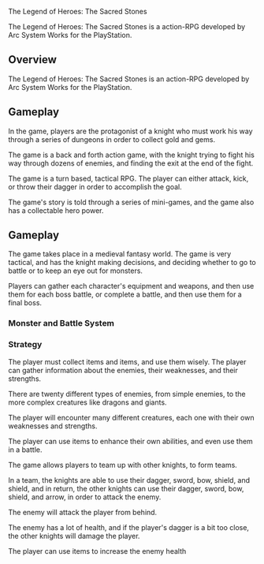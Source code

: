 The Legend of Heroes: The Sacred Stones

The Legend of Heroes: The Sacred Stones is a action-RPG developed by Arc System Works for the PlayStation.

## Overview

The Legend of Heroes: The Sacred Stones is an action-RPG developed by Arc System Works for the PlayStation.

## Gameplay

In the game, players are the protagonist of a knight who must work his way through a series of dungeons in order to collect gold and gems.

The game is a back and forth action game, with the knight trying to fight his way through dozens of enemies, and finding the exit at the end of the fight.

The game is a turn based, tactical RPG. The player can either attack, kick, or throw their dagger in order to accomplish the goal.

The game's story is told through a series of mini-games, and the game also has a collectable hero power.

## Gameplay

The game takes place in a medieval fantasy world. The game is very tactical, and has the knight making decisions, and deciding whether to go to battle or to keep an eye out for monsters.

Players can gather each character's equipment and weapons, and then use them for each boss battle, or complete a battle, and then use them for a final boss.

### Monster and Battle System

### Strategy

The player must collect items and items, and use them wisely. The player can gather information about the enemies, their weaknesses, and their strengths.

There are twenty different types of enemies, from simple enemies, to the more complex creatures like dragons and giants.

The player will encounter many different creatures, each one with their own weaknesses and strengths.

The player can use items to enhance their own abilities, and even use them in a battle.

The game allows players to team up with other knights, to form teams.

In a team, the knights are able to use their dagger, sword, bow, shield, and shield, and in return, the other knights can use their dagger, sword, bow, shield, and arrow, in order to attack the enemy.

The enemy will attack the player from behind.

The enemy has a lot of health, and if the player's dagger is a bit too close, the other knights will damage the player.

The player can use items to increase the enemy health